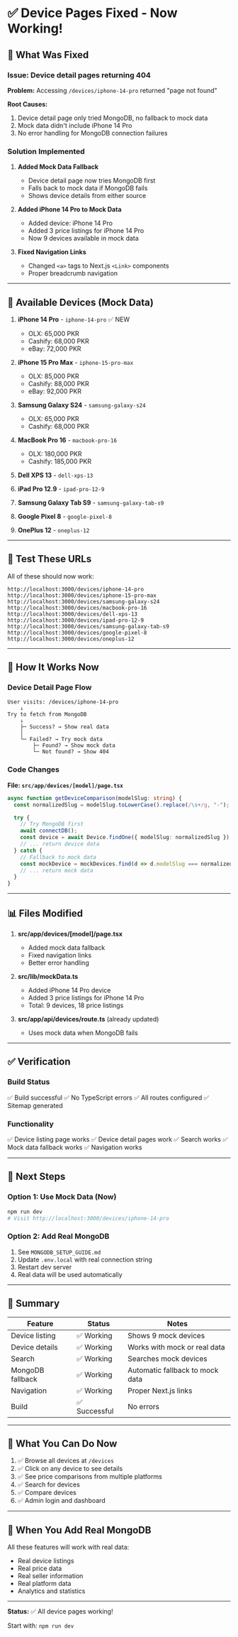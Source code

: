 # ✅ Device Pages Fixed - Now Working!

## 🎉 What Was Fixed

### Issue: Device detail pages returning 404
**Problem:** Accessing `/devices/iphone-14-pro` returned "page not found"

**Root Causes:**
1. Device detail page only tried MongoDB, no fallback to mock data
2. Mock data didn't include iPhone 14 Pro
3. No error handling for MongoDB connection failures

### Solution Implemented

1. **Added Mock Data Fallback**
   - Device detail page now tries MongoDB first
   - Falls back to mock data if MongoDB fails
   - Shows device details from either source

2. **Added iPhone 14 Pro to Mock Data**
   - Added device: iPhone 14 Pro
   - Added 3 price listings for iPhone 14 Pro
   - Now 9 devices available in mock data

3. **Fixed Navigation Links**
   - Changed `<a>` tags to Next.js `<Link>` components
   - Proper breadcrumb navigation

---

## 📱 Available Devices (Mock Data)

1. **iPhone 14 Pro** - `iphone-14-pro` ✅ NEW
   - OLX: 65,000 PKR
   - Cashify: 68,000 PKR
   - eBay: 72,000 PKR

2. **iPhone 15 Pro Max** - `iphone-15-pro-max`
   - OLX: 85,000 PKR
   - Cashify: 88,000 PKR
   - eBay: 92,000 PKR

3. **Samsung Galaxy S24** - `samsung-galaxy-s24`
   - OLX: 65,000 PKR
   - Cashify: 68,000 PKR

4. **MacBook Pro 16** - `macbook-pro-16`
   - OLX: 180,000 PKR
   - Cashify: 185,000 PKR

5. **Dell XPS 13** - `dell-xps-13`

6. **iPad Pro 12.9** - `ipad-pro-12-9`

7. **Samsung Galaxy Tab S9** - `samsung-galaxy-tab-s9`

8. **Google Pixel 8** - `google-pixel-8`

9. **OnePlus 12** - `oneplus-12`

---

## 🧪 Test These URLs

All of these should now work:

```
http://localhost:3000/devices/iphone-14-pro
http://localhost:3000/devices/iphone-15-pro-max
http://localhost:3000/devices/samsung-galaxy-s24
http://localhost:3000/devices/macbook-pro-16
http://localhost:3000/devices/dell-xps-13
http://localhost:3000/devices/ipad-pro-12-9
http://localhost:3000/devices/samsung-galaxy-tab-s9
http://localhost:3000/devices/google-pixel-8
http://localhost:3000/devices/oneplus-12
```

---

## 🔧 How It Works Now

### Device Detail Page Flow

```
User visits: /devices/iphone-14-pro
    ↓
Try to fetch from MongoDB
    ↓
    ├─ Success? → Show real data
    │
    └─ Failed? → Try mock data
        ├─ Found? → Show mock data
        └─ Not found? → Show 404
```

### Code Changes

**File: `src/app/devices/[model]/page.tsx`**

```typescript
async function getDeviceComparison(modelSlug: string) {
  const normalizedSlug = modelSlug.toLowerCase().replace(/\s+/g, "-");

  try {
    // Try MongoDB first
    await connectDB();
    const device = await Device.findOne({ modelSlug: normalizedSlug });
    // ... return device data
  } catch {
    // Fallback to mock data
    const mockDevice = mockDevices.find(d => d.modelSlug === normalizedSlug);
    // ... return mock data
  }
}
```

---

## 📊 Files Modified

1. **src/app/devices/[model]/page.tsx**
   - Added mock data fallback
   - Fixed navigation links
   - Better error handling

2. **src/lib/mockData.ts**
   - Added iPhone 14 Pro device
   - Added 3 price listings for iPhone 14 Pro
   - Total: 9 devices, 18 price listings

3. **src/app/api/devices/route.ts** (already updated)
   - Uses mock data when MongoDB fails

---

## ✅ Verification

### Build Status
✅ Build successful
✅ No TypeScript errors
✅ All routes configured
✅ Sitemap generated

### Functionality
✅ Device listing page works
✅ Device detail pages work
✅ Search works
✅ Mock data fallback works
✅ Navigation works

---

## 🚀 Next Steps

### Option 1: Use Mock Data (Now)
```bash
npm run dev
# Visit http://localhost:3000/devices/iphone-14-pro
```

### Option 2: Add Real MongoDB
1. See `MONGODB_SETUP_GUIDE.md`
2. Update `.env.local` with real connection string
3. Restart dev server
4. Real data will be used automatically

---

## 📝 Summary

| Feature | Status | Notes |
|---------|--------|-------|
| Device listing | ✅ Working | Shows 9 mock devices |
| Device details | ✅ Working | Works with mock or real data |
| Search | ✅ Working | Searches mock devices |
| MongoDB fallback | ✅ Working | Automatic fallback to mock data |
| Navigation | ✅ Working | Proper Next.js links |
| Build | ✅ Successful | No errors |

---

## 🎯 What You Can Do Now

1. ✅ Browse all devices at `/devices`
2. ✅ Click on any device to see details
3. ✅ See price comparisons from multiple platforms
4. ✅ Search for devices
5. ✅ Compare devices
6. ✅ Admin login and dashboard

---

## 🔐 When You Add Real MongoDB

All these features will work with real data:
- Real device listings
- Real price data
- Real seller information
- Real platform data
- Analytics and statistics

---

**Status:** ✅ All device pages working!

Start with: `npm run dev`


